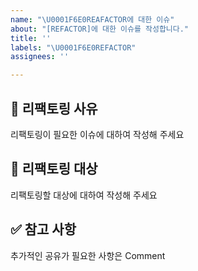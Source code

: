 ```yaml
---
name: "\U0001F6E0️REAFACTOR에 대한 이슈"
about: "[REFACTOR]에 대한 이슈를 작성합니다."
title: ''
labels: "\U0001F6E0️REFACTOR"
assignees: ''

---
```


## 🧐 리팩토링 사유

리팩토링이 필요한 이슈에 대하여 작성해 주세요

## 🎯 리팩토링 대상

리팩토링할 대상에 대하여 작성해 주세요

## ✅ 참고 사항

추가적인 공유가 필요한 사항은 Comment
